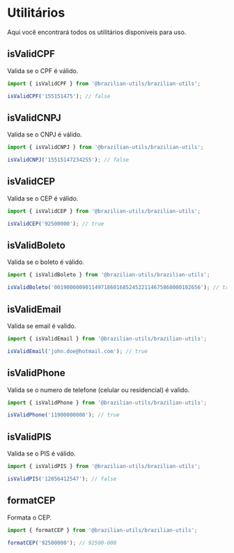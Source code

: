 # Utilitários

Aqui você encontrará todos os utilitários disponiveis para uso.

## isValidCPF

Valida se o CPF é válido.

```javascript
import { isValidCPF } from '@brazilian-utils/brazilian-utils';

isValidCPF('155151475'); // false
```

## isValidCNPJ

Valida se o CNPJ é válido.

```javascript
import { isValidCNPJ } from '@brazilian-utils/brazilian-utils';

isValidCNPJ('15515147234255'); // false
```

## isValidCEP

Valida se o CEP é válido.

```javascript
import { isValidCEP } from '@brazilian-utils/brazilian-utils';

isValidCEP('92500000'); // true
```

## isValidBoleto

Valida se o boleto é válido.

```javascript
import { isValidBoleto } from '@brazilian-utils/brazilian-utils';

isValidBoleto('00190000090114971860168524522114675860000102656'); // true
```

## isValidEmail

Valida se email é valido.

```javascript
import { isValidEmail } from '@brazilian-utils/brazilian-utils';

isValidEmail('john.doe@hotmail.com'); // true
```

## isValidPhone

Valida se o numero de telefone (celular ou residencial) é valido.

```javascript
import { isValidPhone } from '@brazilian-utils/brazilian-utils';

isValidPhone('11900000000'); // true
```

## isValidPIS

Valida se o PIS é válido.

```javascript
import { isValidPIS } from '@brazilian-utils/brazilian-utils';

isValidPIS('12056412547'); // false
```

## formatCEP

Formata o CEP.

```javascript
import { formatCEP } from '@brazilian-utils/brazilian-utils';

formatCEP('92500000'); // 92500-000
```
